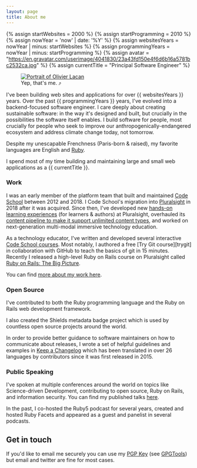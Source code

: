 ```yaml
---
layout: page
title: About me
---
```


{% assign startWebsites = 2000 %}
{% assign startProgramming = 2010 %}
{% assign nowYear = 'now' | date: '%Y' %}
{% assign websitesYears = nowYear | minus: startWebsites %}
{% assign programmingYears = nowYear | minus: startProgramming %}
{% assign avatar = "https://en.gravatar.com/userimage/4041830/23a43fd150e4f6d6b16a5781bc2532ca.jpg" %}
{% assign currentTitle = "Principal Software Engineer" %}

<figure id="mug">
  <a href="{{ avatar }}?size=1760" title="Download large version of this portrait photo">
    <img src ="{{ avatar }}?size=300" alt="Portrait of Olivier Lacan"/>
  </a>
  <figcaption>Yep, that's me. &#10548;</figcaption>
</figure>

I've been building web sites and applications for over {{ websitesYears }} years. 
Over the past {{ programmingYears }} years, I've evolved into a 
backend-focused software engineer. I care deeply about creating 
sustainable software: in the way it's designed and built, but crucially 
in the possibilities the software itself enables. I build software for 
people, most crucially for people who seek to improve our 
anthropogenically-endangered ecosystem and address climate change today, 
not tomorrow.  

Despite my unescapable
Frenchness (Paris-born & raised), my favorite languages are English and
[Ruby](https://try.ruby-lang.org).

I spend most of my time building and maintaining
large and small web applications as a {{ currentTitle }}.

### Work

I was an early member of the platform team that built and maintained 
[Code School][cs] between 2012 and 2018. I Code School's migration into 
[Pluralsight][ps] in 2018 after it was acquired. Since then, I've developed 
new [hands-on learning experiences][pj] (for learners & authors) at 
Pluralsight, overhauled its [content pipeline to make it support 
unlimited content types][cl], and worked on next-generation multi-modal 
immersive technology education.

As a technology educator, I've written and developed several interactive 
[Code School courses][csc]. Most notably, I authored a free 
[Try Git course][trygit] in collaboration with GitHub to teach the basics 
of git in 15 minutes. Recently I released a high-level Ruby on Rails 
course on Pluralsight called [Ruby on Rails: The Big Picture][rorbp].

[cs]: /work/code-school/
[ps]: https://pluralsight.com
[pj]: /work/pluralsight/#projects
[csc]: /work/code-school/
[rorbp]: /work/ruby-on-rails-the-big-picture
[cl]: /work/pluralsight/#content-libraries

You can find [more about my work here](/work).

### Open Source

I've contributed to both the Ruby programming language and the Ruby 
on Rails web development framework.

I also created the Shields metadata badge project which is used by 
countless open source projects around the world.

In order to provide better guidance to software maintainers on how to 
communicate about releases, I wrote a set of helpful guidelines and 
examples in [Keep a Changelog][kac] which has been translated in over 
26 languages by contributors since it was first released in 2015. 

[kac]: https://keepachangelog.com/

### Public Speaking

I've spoken at multiple conferences around the world on topics like
Science-driven Development, contributing to open source, Ruby on Rails,
and information security. You can find my published talks [here](/talks).

In the past, I co-hosted the Ruby5 podcast for several years, created 
and hosted Ruby Facets and appeared as a guest and panelist in several 
podcasts.

## Get in touch

If you'd like to email me securely you can use my [PGP Key][pgp] (see
[GPGTools][gpg]) but email and twitter are fine for most cases.

[gpg]: /tools/security/gpgtools
[pgp]: http://hkps.pool.sks-keyservers.net/pks/lookup?search=hi%40olivierlacan.com&fingerprint=on&op=index
